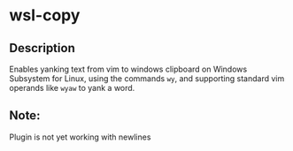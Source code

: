 # wsl-copy

## Description

Enables yanking text from vim to windows clipboard on Windows Subsystem for Linux,
using the commands `wy`, and supporting standard vim operands like `wyaw` to yank a word.

## Note:

Plugin is not yet working with newlines
